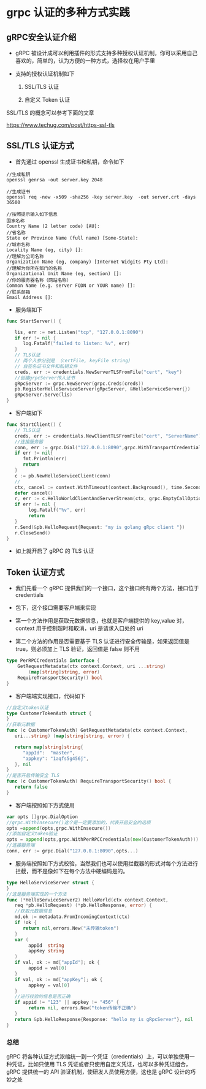 # grpc 认证的多种方式实践


## gRPC安全认证介绍

- gRPC 被设计成可以利用插件的形式支持多种授权认证机制，你可以采用自己喜欢的，简单的，认为方便的一种方式，选择权在用户手里

- 支持的授权认证机制如下

  1. SSL/TLS 认证

  2. 自定义 Token 认证

SSL/TLS 的概念可以参考下面的文章

https://www.techug.com/post/https-ssl-tls

## SSL/TLS 认证方式

- 首先通过 openssl 生成证书和私钥，命令如下

```
//生成私钥
openssl genrsa -out server.key 2048

//生成证书
openssl req -new -x509 -sha256 -key server.key  -out server.crt -days 36500

//按照提示输入如下信息
国家名称
Country Name (2 letter code) [AU]:
//省名称
State or Province Name (full name) [Some-State]:
//城市名称
Locality Name (eg, city) []:
//理解为公司名称
Organization Name (eg, company) [Internet Widgits Pty Ltd]:
//理解为你所在部门的名称
Organizational Unit Name (eg, section) []:
//你的服务器名称（网站名称）
Common Name (e.g. server FQDN or YOUR name) []:
//联系邮箱
Email Address []:
```

- 服务端如下

```go
func StartServer() {

   lis, err := net.Listen("tcp", "127.0.0.1:8090")
   if err != nil {
      log.Fatalf("failed to listen: %v", err)
   }
   // TLS认证
   // 两个入参分别是 （certFile, keyFile string）
   // 自签名证书文件和私钥文件
   creds, err := credentials.NewServerTLSFromFile("cert", "key")
   //创建grpcServer传入证书 
   gRpcServer := grpc.NewServer(grpc.Creds(creds))
   pb.RegisterHelloServiceServer(gRpcServer, &HelloServiceServer{})
   gRpcServer.Serve(lis)
}
```
- 客户端如下

```go
func StartClient() {
   // TLS认证
   creds, err := credentials.NewClientTLSFromFile("cert", "ServerName")
   //连接服务器 
   conn, err := grpc.Dial("127.0.0.1:8090",grpc.WithTransportCredentials(creds) )
   if err != nil{
      fmt.Println(err)
      return
   }
   c := pb.NewHelloServiceClient(conn)
   //
   ctx, cancel := context.WithTimeout(context.Background(), time.Second)
   defer cancel()
   r, err := c.HelloWorldClientAndServerStream(ctx, grpc.EmptyCallOption{})
   if err != nil {
        log.Fatalf("%v", err)
        return
   }
   r.Send(&pb.HelloRequest{Request: "my is golang gRpc client "})
   r.CloseSend()
}
```
- 如上就开启了 gRPC 的 TLS 认证

## Token 认证方式

- 我们先看一个 gRPC 提供我们的一个接口，这个接口终有两个方法，接口位于 credentials

- 包下，这个接口需要客户端来实现

- 第一个方法作用是获取元数据信息，也就是客户端提供的 key,value 对，context 用于控制超时和取消，uri 是请求入口处的 uri

- 第二个方法的作用是否需要基于 TLS 认证进行安全传输是，如果返回值是 true，则必须加上 TLS 验证，返回值是 false 则不用

```go
type PerRPCCredentials interface {
    GetRequestMetadata(ctx context.Context, uri ...string) 
        (map[string]string, error)
    RequireTransportSecurity() bool
}
```
- 客户端端实现接口，代码如下

```go
//自定义token认证
type CustomerTokenAuth struct {
}
//获取元数据
func (c CustomerTokenAuth) GetRequestMetadata(ctx context.Context, 
   uri...string) (map[string]string, error) {

   return map[string]string{
      "appId":  "master",
      "appkey": "1aqfs5g456j",
   }, nil
}
//是否开启传输安全 TLS
func (c CustomerTokenAuth) RequireTransportSecurity() bool {
   return false
}
```
- 客户端按照如下方式使用

```go
var opts []grpc.DialOption
//grpc.WithInsecure()这个是一定要添加的，代表开启安全的选项
opts =append(opts,grpc.WithInsecure())
//添加自定义token验证
opts = append(opts,grpc.WithPerRPCCredentials(new(CustomerTokenAuth)))
//连接服务端
conn, err := grpc.Dial("127.0.0.1:8090",opts...)
```
- 服务端按照如下方式校验，当然我们也可以使用拦截器的形式对每个方法进行拦截，而不是像如下在每个方法中硬编码是的。

```go
type HelloServiceServer struct {
}
//这是服务端实现的一个方法
func (*HelloServiceServer2) HelloWorld(ctx context.Context, 
   req *pb.HelloRequest) (*pb.HelloResponse, error) {
   //获取元数据信息
   md,ok := metadata.FromIncomingContext(ctx)
   if !ok {
      return nil,errors.New("未传输token")
   }
   var (
        appId  string
        appKey string
   )
   if val, ok := md["appId"]; ok {
        appid = val[0]
   }
   if val, ok := md["appKey"]; ok {
        appkey = val[0]
   }
   //进行校验的信息是否正确
   if appid != "123" || appkey != "456" {
        return nil, errors.New("token传输不正确")
   }
   return &pb.HelloResponse{Response: "hello my is gRpcServer"}, nil
}
```
### 总结

gRPC 将各种认证方式浓缩统一到一个凭证（credentials）上，可以单独使用一种凭证，比如只使用 TLS 凭证或者只使用自定义凭证，也可以多种凭证组合，gRPC 提供统一的 API 验证机制，使研发人员使用方便，这也是 gRPC 设计的巧妙之处


